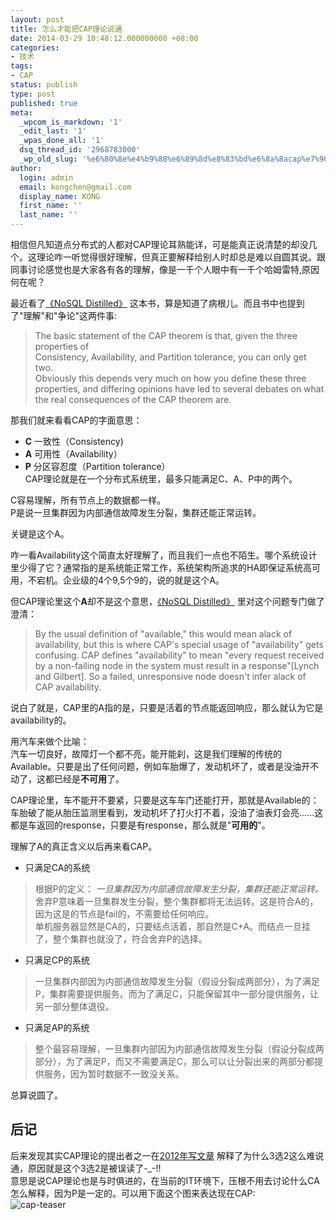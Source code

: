 ```yaml
---
layout: post
title: 怎么才能把CAP理论说通
date: 2014-03-29 10:48:12.000000000 +08:00
categories:
- 技术
tags:
- CAP
status: publish
type: post
published: true
meta:
  _wpcom_is_markdown: '1'
  _edit_last: '1'
  _wpas_done_all: '1'
  dsq_thread_id: '2968783000'
  _wp_old_slug: '%e6%80%8e%e4%b9%88%e6%89%8d%e8%83%bd%e6%8a%8acap%e7%90%86%e8%ae%ba%e8%af%b4%e9%80%9a'
author:
  login: admin
  email: kongchen@gmail.com
  display_name: KONG
  first_name: ''
  last_name: ''
---
```

相信但凡知道点分布式的人都对CAP理论耳熟能详，可是能真正说清楚的却没几个。这理论咋一听觉得很好理解，但真正要解释给别人时却总是难以自圆其说。跟同事讨论感觉也是大家各有各的理解，像是一千个人眼中有一千个哈姆雷特,原因何在呢？

最近看了[《NoSQL Distilled》][0] 这本书，算是知道了病根儿。而且书中也提到了"理解"和"争论"这两件事:

> The basic statement of the CAP theorem is that, given the three properties of  
> Consistency, Availability, and Partition tolerance, you can only get two.  
> Obviously this depends very much on how you define these three properties, and differing opinions have led to several debates on what the real consequences of the CAP theorem are.
> 

那我们就来看看CAP的字面意思：

* **C** 一致性（Consistency) 
* **A** 可用性（Availability）
* **P** 分区容忍度（Partition tolerance）  
CAP理论就是在一个分布式系统里，最多只能满足C、A、P中的两个。

C容易理解，所有节点上的数据都一样。  
P是说一旦集群因为内部通信故障发生分裂，集群还能正常运转。

关键是这个A。

咋一看Availability这个简直太好理解了，而且我们一点也不陌生。哪个系统设计里少得了它？通常指的是系统能正常工作，系统架构所追求的HA即保证系统高可用，不宕机。企业级的4个9,5个9的，说的就是这个A。

但CAP理论里这个**A**却不是这个意思，[《NoSQL Distilled》][0] 里对这个问题专门做了澄清：

> By the usual definition of "available," this would mean alack of availability, but this is where CAP's special usage of "availability" gets confusing. CAP defines "availability" to mean "every request received by a non-failing node in the system must result in a response"\[Lynch and Gilbert\]. So a failed, unresponsive node doesn't infer alack of CAP availability.
> 

说白了就是，CAP里的A指的是，只要是活着的节点能返回响应，那么就认为它是availability的。

用汽车来做个比喻：  
汽车一切良好，故障灯一个都不亮，能开能刹，这是我们理解的传统的Available。只要是出了任何问题，例如车胎爆了，发动机坏了，或者是没油开不动了，这都已经是**不可用**了。

CAP理论里，车不能开不要紧，只要是这车车门还能打开，那就是Available的：车胎破了能从胎压监测里看到，发动机坏了打火打不着，没油了油表灯会亮......这都是车返回的response，只要是有response，那么就是"**可用的**"。

理解了A的真正含义以后再来看CAP。

* 只满足CA的系统  

> 根据P的定义： _一旦集群因为内部通信故障发生分裂，集群还能正常运转。_ 舍弃P意味着一旦集群发生分裂，整个集群都将无法运转。这是符合A的，因为这是的节点是fail的，不需要给任何响应。  
> 单机服务器显然是CA的，只要结点活着，那自然是C+A。而结点一旦挂了，整个集群也就没了，符合舍弃P的选择。
> 

* 只满足CP的系统  

> 一旦集群内部因为内部通信故障发生分裂（假设分裂成两部分），为了满足P，集群需要提供服务。而为了满足C，只能保留其中一部分提供服务，让另一部分整体退役。
> 

* 只满足AP的系统  

> 整个最容易理解，一旦集群内部因为内部通信故障发生分裂（假设分裂成两部分），为了满足P，而又不需要满足C，那么可以让分裂出来的两部分都提供服务，因为暂时数据不一致没关系。
> 

总算说圆了。

## 后记

后来发现其实CAP理论的提出者之一在[2012年写文章][1] 解释了为什么3选2这么难说通，原因就是这个3选2是被误读了-\_-!!  
意思是说CAP理论也是与时俱进的，在当前的IT环境下，压根不用去讨论什么CA怎么解释，因为P是一定的。可以用下面这个图来表达现在CAP:  
![cap-teaser](assets/cap-teaser1-300x142.png)

[0]: http://www.amazon.com/NoSQL-Distilled-Emerging-Polyglot-Persistence/dp/0321826620
[1]: http://www.infoq.com/articles/cap-twelve-years-later-how-the-rules-have-changed